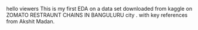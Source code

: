 hello viewers
This is my first EDA on a data set downloaded from kaggle on ZOMATO RESTRAUNT CHAINS IN BANGULURU city .
with key references from Akshit Madan.
